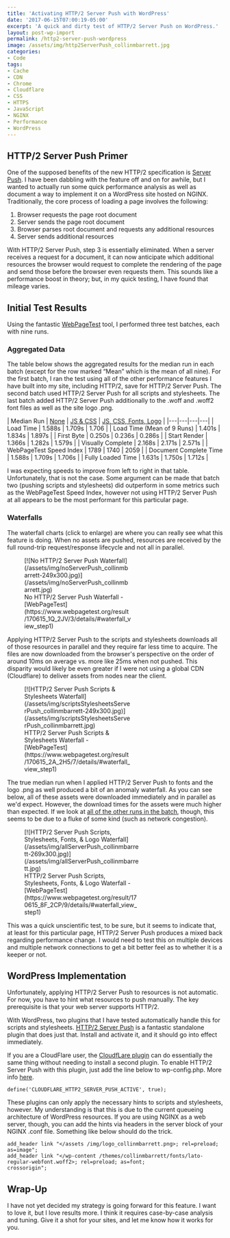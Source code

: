 ```yaml
---
title: 'Activating HTTP/2 Server Push with WordPress'
date: '2017-06-15T07:00:19-05:00'
excerpt: 'A quick and dirty test of HTTP/2 Server Push on WordPress.'
layout: post-wp-import
permalink: /http2-server-push-wordpress
image: /assets/img/http2ServerPush_collinmbarrett.jpg
categories:
- Code
tags:
- Cache
- CDN
- Chrome
- Cloudflare
- CSS
- HTTPS
- JavaScript
- NGINX
- Performance
- WordPress
---
```


## HTTP/2 Server Push Primer

One of the supposed benefits of the new HTTP/2 specification is [Server
Push](https://httpwg.org/specs/rfc7540.html#PushResources). I have been dabbling with the feature off and on for awhile,
but I wanted to actually run some quick performance analysis as well as document a way to implement it on a WordPress
site hosted on NGINX. Traditionally, the core process of loading a page involves the following:

1. Browser requests the page root document
2. Server sends the page root document
3. Browser parses root document and requests any additional resources
4. Server sends additional resources

With HTTP/2 Server Push, step 3 is essentially eliminated. When a server receives a request for a document, it can now
anticipate which additional resources the browser would request to complete the rendering of the page and send those
before the browser even requests them. This sounds like a performance boost in theory; but, in my quick testing, I have
found that mileage varies.

## Initial Test Results

Using the fantastic [WebPageTest](https://www.webpagetest.org/) tool, I performed three test batches, each with nine
runs.

### Aggregated Data

The table below shows the aggregated results for the median run in each batch (except for the row marked “Mean” which is
the mean of all nine). For the first batch, I ran the test using all of the other performance features I have built into
my site, including HTTP/2, save for HTTP/2 Server Push. The second batch used HTTP/2 Server Push for all scripts and
stylesheets. The last batch added HTTP/2 Server Push additionally to the .woff and .woff2 font files as well as the site
logo .png.

| Median Run | [None](https://www.webpagetest.org/result/170615_1Q_2JV/3/details/#waterfall_view_step1) | [JS &amp;
CSS](https://www.webpagetest.org/result/170615_2A_2H5/7/details/#waterfall_view_step1) | [JS, CSS, Fonts,
Logo](https://www.webpagetest.org/result/170615_8F_2CP/9/details/#waterfall_view_step1) |
|---|---|---|---|
| Load Time | 1.588s | 1.709s | 1.706 |
| Load Time (Mean of 9 Runs) | 1.401s | 1.834s | 1.897s |
| First Byte | 0.250s | 0.236s | 0.286s |
| Start Render | 1.366s | 1.282s | 1.579s |
| Visually Complete | 2.168s | 2.171s | 2.571s |
| WebPageTest Speed Index | 1789 | 1740 | 2059 |
| Document Complete Time | 1.588s | 1.709s | 1.706s |
| Fully Loaded Time | 1.631s | 1.750s | 1.712s |

I was expecting speeds to improve from left to right in that table. Unfortunately, that is not the case. Some argument
can be made that batch two (pushing scripts and stylesheets) did outperform in some metrics such as the WebPageTest
Speed Index, however not using HTTP/2 Server Push at all appears to be the most performant for this particular page.

### Waterfalls

The waterfall charts (click to enlarge) are where you can really see what this feature is doing. When no assets are
pushed, resources are received by the full round-trip request/response lifecycle and not all in parallel.

<figure aria-describedby="caption-attachment-4222" class="wp-caption aligncenter" id="attachment_4222"
    style="width: 249px">[![No HTTP/2 Server Push
    Waterfall](/assets/img/noServerPush_collinmbarrett-249x300.jpg)](/assets/img/noServerPush_collinmbarrett.jpg)
    <figcaption class="wp-caption-text" id="caption-attachment-4222">No HTTP/2 Server Push Waterfall -
        [WebPageTest](https://www.webpagetest.org/result/170615_1Q_2JV/3/details/#waterfall_view_step1)</figcaption>
</figure>

Applying HTTP/2 Server Push to the scripts and stylesheets downloads all of those resources in parallel and they require
far less time to acquire. The files are now downloaded from the browser's perspective on the order of around 10ms on
average vs. more like 25ms when not pushed. This disparity would likely be even greater if I were not using a global CDN
(Cloudflare) to deliver assets from nodes near the client.

<figure aria-describedby="caption-attachment-4223" class="wp-caption aligncenter" id="attachment_4223"
    style="width: 249px">[![HTTP/2 Server Push Scripts & Stylesheets
    Waterfall](/assets/img/scriptsStylesheetsServerPush_collinmbarrett-249x300.jpg)](/assets/img/scriptsStylesheetsServerPush_collinmbarrett.jpg)
    <figcaption class="wp-caption-text" id="caption-attachment-4223">HTTP/2 Server Push Scripts &amp; Stylesheets
        Waterfall - [WebPageTest](https://www.webpagetest.org/result/170615_2A_2H5/7/details/#waterfall_view_step1)
    </figcaption>
</figure>

The true median run when I applied HTTP/2 Server Push to fonts and the logo .png as well produced a bit of an anomaly
waterfall. As you can see below, all of these assets were downloaded immediately and in parallel as we'd expect.
However, the download times for the assets were much higher than expected. If we look at [all of the other runs in the
batch](https://www.webpagetest.org/result/170615_8F_2CP/), though, this seems to be due to a fluke of some kind (such as
network congestion).

<figure aria-describedby="caption-attachment-4224" class="wp-caption aligncenter" id="attachment_4224"
    style="width: 269px">[![HTTP/2 Server Push Scripts, Stylesheets, Fonts, & Logo
    Waterfall](/assets/img/allServerPush_collinmbarrett-269x300.jpg)](/assets/img/allServerPush_collinmbarrett.jpg)
    <figcaption class="wp-caption-text" id="caption-attachment-4224">HTTP/2 Server Push Scripts, Stylesheets, Fonts,
        &amp; Logo Waterfall -
        [WebPageTest](https://www.webpagetest.org/result/170615_8F_2CP/9/details/#waterfall_view_step1)</figcaption>
</figure>

This was a quick unscientific test, to be sure, but it seems to indicate that, at least for this particular page, HTTP/2
Server Push produces a mixed back regarding performance change. I would need to test this on multiple devices and
multiple network connections to get a bit better feel as to whether it is a keeper or not.

## WordPress Implementation

Unfortunately, applying HTTP/2 Server Push to resources is not automatic. For now, you have to hint what resources to
push manually. The key prerequisite is that your web server supports HTTP/2.

With WordPress, two plugins that I have tested automatically handle this for scripts and stylesheets. [HTTP/2 Server
Push](https://wordpress.org/plugins/http2-server-push/) is a fantastic standalone plugin that does just that. Install
and activate it, and it should go into effect immediately.

If you are a CloudFlare user, the [CloudfLare plugin](https://wordpress.org/plugins/cloudflare/) can do essentially the
same thing without needing to install a second plugin. To enable HTTP/2 Server Push with this plugin, just add the line
below to wp-config.php. More info
[here](https://support.cloudflare.com/hc/en-us/articles/115002816808-How-do-I-enable-HTTP-2-Server-Push-in-WordPress).

```
define('CLOUDFLARE_HTTP2_SERVER_PUSH_ACTIVE', true);

```

These plugins can only apply the necessary hints to scripts and stylesheets, however. My understanding is that this is
due to the current queueing architecture of WordPress resources. If you are using NGINX as a web server, though, you can
add the hints via headers in the server block of your NGINX .conf file. Something like below should do the trick.

```
add_header link "</assets /img/logo_collinmbarrett.png>; rel=preload; as=image";
add_header link "</wp-content /themes/collinmbarrett/fonts/lato-regular-webfont.woff2>; rel=preload; as=font;
crossorigin";

```

## Wrap-Up

I have not yet decided my strategy is going forward for this feature. I want to love it, but I love results more. I
think it requires case-by-case analysis and tuning. Give it a shot for your sites, and let me know how it works for you.